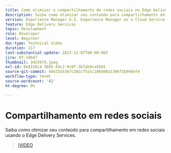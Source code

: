```yaml
---
title: Como otimizar o compartilhamento de redes sociais no Edge Delivery Services
description: Saiba como otimizar seu conteúdo para compartilhamento em redes sociais usando o Edge Delivery Services.
version: Experience Manager 6.5, Experience Manager as a Cloud Service
feature: Edge Delivery Services
topic: Development
role: Developer
level: Beginner
doc-type: Technical Video
duration: 117
last-substantial-update: 2023-12-07T00:00:00Z
jira: KT-14647
thumbnail: 3425974.jpeg
exl-id: 0e4158c4-3605-43c2-9c0f-3b7ab8ca5b91
source-git-commit: 48433a5367c281cf5a1c106b08a1306f1b0e8ef4
workflow-type: tm+mt
source-wordcount: '42'
ht-degree: 0%

---
```


# Compartilhamento em redes sociais

Saiba como otimizar seu conteúdo para compartilhamento em redes sociais usando o Edge Delivery Services.

>[!VIDEO](https://video.tv.adobe.com/v/3439442/?learn=on&captions=por_br)
